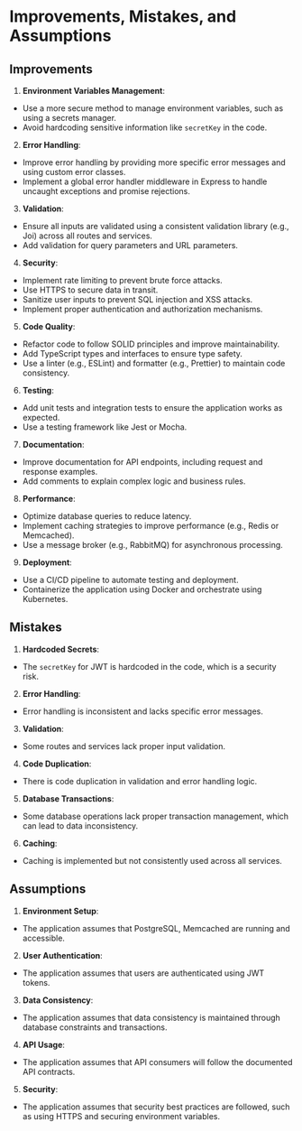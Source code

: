 # Improvements, Mistakes, and Assumptions

## Improvements
1. **Environment Variables Management**:
  - Use a more secure method to manage environment variables, such as using a secrets manager.
  - Avoid hardcoding sensitive information like `secretKey` in the code.

2. **Error Handling**:
  - Improve error handling by providing more specific error messages and using custom error classes.
  - Implement a global error handler middleware in Express to handle uncaught exceptions and promise rejections.

3. **Validation**:
  - Ensure all inputs are validated using a consistent validation library (e.g., Joi) across all routes and services.
  - Add validation for query parameters and URL parameters.

4. **Security**:
  - Implement rate limiting to prevent brute force attacks.
  - Use HTTPS to secure data in transit.
  - Sanitize user inputs to prevent SQL injection and XSS attacks.
  - Implement proper authentication and authorization mechanisms.

5. **Code Quality**:
  - Refactor code to follow SOLID principles and improve maintainability.
  - Add TypeScript types and interfaces to ensure type safety.
  - Use a linter (e.g., ESLint) and formatter (e.g., Prettier) to maintain code consistency.

6. **Testing**:
  - Add unit tests and integration tests to ensure the application works as expected.
  - Use a testing framework like Jest or Mocha.

7. **Documentation**:
  - Improve documentation for API endpoints, including request and response examples.
  - Add comments to explain complex logic and business rules.

8. **Performance**:
  - Optimize database queries to reduce latency.
  - Implement caching strategies to improve performance (e.g., Redis or Memcached).
  - Use a message broker (e.g., RabbitMQ) for asynchronous processing.

9. **Deployment**:
  - Use a CI/CD pipeline to automate testing and deployment.
  - Containerize the application using Docker and orchestrate using Kubernetes.

## Mistakes
1. **Hardcoded Secrets**:
  - The `secretKey` for JWT is hardcoded in the code, which is a security risk.

2. **Error Handling**:
  - Error handling is inconsistent and lacks specific error messages.

3. **Validation**:
  - Some routes and services lack proper input validation.

4. **Code Duplication**:
  - There is code duplication in validation and error handling logic.

5. **Database Transactions**:
  - Some database operations lack proper transaction management, which can lead to data inconsistency.

6. **Caching**:
  - Caching is implemented but not consistently used across all services.

## Assumptions
1. **Environment Setup**:
  - The application assumes that PostgreSQL, Memcached are running and accessible.

2. **User Authentication**:
  - The application assumes that users are authenticated using JWT tokens.

3. **Data Consistency**:
  - The application assumes that data consistency is maintained through database constraints and transactions.

4. **API Usage**:
  - The application assumes that API consumers will follow the documented API contracts.

5. **Security**:
  - The application assumes that security best practices are followed, such as using HTTPS and securing environment variables.